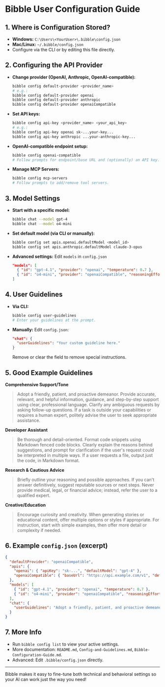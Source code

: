 # Bibble User Configuration Guide

## 1. Where is Configuration Stored?
- **Windows:** `C:\Users\<YourUser>\.bibble\config.json`
- **Mac/Linux:** `~/.bibble/config.json`
- Configure via the CLI or by editing this file directly.

## 2. Configuring the API Provider
- **Change provider (OpenAI, Anthropic, OpenAI-compatible):**
  ```bash
  bibble config default-provider <provider_name>
  # e.g.:
  bibble config default-provider openai
  bibble config default-provider anthropic
  bibble config default-provider openaiCompatible
  ```
- **Set API keys:**
  ```bash
  bibble config api-key <provider_name> <your_api_key>
  # e.g.:
  bibble config api-key openai sk-...your-key...
  bibble config api-key anthropic ...your-anthropic-key...
  ```
- **OpenAI-compatible endpoint setup:**
  ```bash
  bibble config openai-compatible
  # Follow prompts for endpoint/base URL and (optionally) an API key.
  ```
- **Manage MCP Servers:**
  ```bash
  bibble config mcp-servers
  # Follow prompts to add/remove tool servers.
  ```

## 3. Model Settings
- **Start with a specific model:**
  ```bash
  bibble chat --model gpt-4
  bibble chat --model o4-mini
  ```
- **Set default model (via CLI or manually):**
  ```bash
  bibble config set apis.openai.defaultModel <model_id>
  bibble config set apis.anthropic.defaultModel claude-3-opus
  ```
- **Advanced settings:** Edit `models` in `config.json`
  ```json
  "models": [
    { "id": "gpt-4.1", "provider": "openai", "temperature": 0.7 },
    { "id": "o4-mini", "provider": "openaiCompatible", "reasoningEffort": "high" }
  ]
  ```

## 4. User Guidelines
  - **Via CLI:**
    ```bash
    bibble config user-guidelines
    # Enter your guidelines at the prompt.
    ```
  - **Manually:** Edit `config.json`:
    ```json
    "chat": {
      "userGuidelines": "Your custom guideline here."
    }
    ```
    Remove or clear the field to remove special instructions.

## 5. Good Example Guidelines

**Comprehensive Support/Tone**
> Adopt a friendly, patient, and proactive demeanor. Provide accurate, relevant, and helpful information, guidance, and step-by-step support using clear, professional language. Clarify any ambiguous requests by asking follow-up questions. If a task is outside your capabilities or requires a human expert, politely advise the user to seek appropriate assistance.

**Developer Assistant**
> Be thorough and detail-oriented. Format code snippets using Markdown fenced code blocks. Clearly explain the reasons behind suggestions, and prompt for clarification if the user's request could be interpreted in multiple ways. If a user requests a file, output just the code, in Markdown format.

**Research & Cautious Advice**
> Briefly outline your reasoning and possible approaches. If you can't answer definitively, suggest reputable sources or next steps. Never provide medical, legal, or financial advice; instead, refer the user to a qualified expert.

**Creative/Education**
> Encourage curiosity and creativity. When generating stories or educational content, offer multiple options or styles if appropriate. For instruction, start with simple examples, then offer more detail or complexity if needed.

## 6. Example `config.json` (excerpt)

```json
{
  "defaultProvider": "openaiCompatible",
  "apis": {
    "openai": { "apiKey": "sk-...", "defaultModel": "gpt-4" },
    "openaiCompatible": { "baseUrl": "https://api.example.com/v1", "defaultModel": "o4-mini" }
  },
  "models": [
    { "id": "gpt-4.1", "provider": "openai", "temperature": 0.7 },
    { "id": "o4-mini", "provider": "openaiCompatible", "reasoningEffort": "high" }
  ],
  "chat": {
    "userGuidelines": "Adopt a friendly, patient, and proactive demeanor. ..."
  }
}
```
## 7. More Info
- Run `bibble config list` to view your active settings.
- More documentation: `README.md`, `Config-and-Guidelines.md`, `Bibble-Configuration-Guide.md`.
- Advanced: Edit `.bibble/config.json` directly.

---

Bibble makes it easy to fine-tune both technical and behavioral settings so your AI can work just the way you need!
